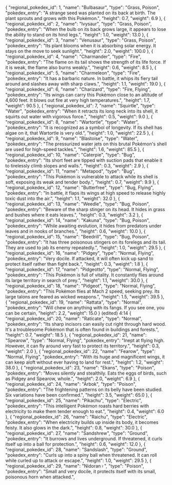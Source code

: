 {
    "regional_pokedex_id": 1,
    "name": "Bulbasaur",
    "type": "Grass, Poison",
    "pokedex_entry": "A strange seed was planted on its back at birth. The plant sprouts and grows with this Pokémon.",
    "height": 0.7,
    "weight": 6.9
  },
  {
    "regional_pokedex_id": 2,
    "name": "Ivysaur",
    "type": "Grass, Poison",
    "pokedex_entry": "When the bulb on its back grows large, it appears to lose the ability to stand on its hind legs.",
    "height": 1.0,
    "weight": 13.0
  },
  {
    "regional_pokedex_id": 3,
    "name": "Venusaur",
    "type": "Grass, Poison",
    "pokedex_entry": "Its plant blooms when it is absorbing solar energy. It stays on the move to seek sunlight.",
    "height": 2.0,
    "weight": 100.0
  },
  {
    "regional_pokedex_id": 4,
    "name": "Charmander",
    "type": "Fire",
    "pokedex_entry": "The flame on its tail shows the strength of its life force. If it is weak, the flame also burns weakly.",
    "height": 0.6,
    "weight": 8.5
  },
  {
    "regional_pokedex_id": 5,
    "name": "Charmeleon",
    "type": "Fire",
    "pokedex_entry": "It has a barbaric nature. In battle, it whips its fiery tail around and slashes away with sharp claws.",
    "height": 1.1,
    "weight": 19.0
  },
  {
    "regional_pokedex_id": 6,
    "name": "Charizard",
    "type": "Fire, Flying",
    "pokedex_entry": "Its wings can carry this Pokémon close to an altitude of 4,600 feet. It blows out fire at very high temperatures.",
    "height": 1.7,
    "weight": 90.5
  },
  {
    "regional_pokedex_id": 7,
    "name": "Squirtle",
    "type": "Water",
    "pokedex_entry": "When it retracts its long neck into its shell, it squirts out water with vigorous force.",
    "height": 0.5,
    "weight": 9.0
  },
  {
    "regional_pokedex_id": 8,
    "name": "Wartortle",
    "type": "Water",
    "pokedex_entry": "It is recognized as a symbol of longevity. If its shell has algae on it, that Wartortle is very old.",
    "height": 1.0,
    "weight": 22.5
  },
  {
    "regional_pokedex_id": 9,
    "name": "Blastoise",
    "type": "Water",
    "pokedex_entry": "The pressurized water jets on this brutal Pokémon's shell are used for high-speed tackles.",
    "height": 1.6,
    "weight": 85.5
  },
  {
    "regional_pokedex_id": 10,
    "name": "Caterpie",
    "type": "Bug",
    "pokedex_entry": "Its short feet are tipped with suction pads that enable it to tirelessly climb slopes and walls.",
    "height": 0.3,
    "weight": 2.9
  },
  {
    "regional_pokedex_id": 11,
    "name": "Metapod",
    "type": "Bug",
    "pokedex_entry": "This Pokémon is vulnerable to attack while its shell is soft, exposing its weak and tender body.",
    "height": 0.7,
    "weight": 9.9
  },
  {
    "regional_pokedex_id": 12,
    "name": "Butterfree",
    "type": "Bug, Flying",
    "pokedex_entry": "In battle, it flaps its wings at high speed to release highly toxic dust into the air.",
    "height": 1.1,
    "weight": 32.0
  },
  {
    "regional_pokedex_id": 13,
    "name": "Weedle",
    "type": "Bug, Poison",
    "pokedex_entry": "Beware of the sharp stinger on its head. It hides in grass and bushes where it eats leaves.",
    "height": 0.3,
    "weight": 3.2
  },
  {
    "regional_pokedex_id": 14,
    "name": "Kakuna",
    "type": "Bug, Poison",
    "pokedex_entry": "While awaiting evolution, it hides from predators under leaves and in nooks of branches.",
    "height": 0.6,
    "weight": 10.0
  },
  {
    "regional_pokedex_id": 15,
    "name": "Beedrill",
    "type": "Bug, Poison",
    "pokedex_entry": "It has three poisonous stingers on its forelegs and its tail. They are used to jab its enemy repeatedly.",
    "height": 1.0,
    "weight": 29.5
  },
  {
    "regional_pokedex_id": 16,
    "name": "Pidgey",
    "type": "Normal, Flying",
    "pokedex_entry": "Very docile. If attacked, it will often kick up sand to protect itself rather than fight back.",
    "height": 0.3,
    "weight": 1.8
  },
  {
    "regional_pokedex_id": 17,
    "name": "Pidgeotto",
    "type": "Normal, Flying",
    "pokedex_entry": "This Pokémon is full of vitality. It constantly flies around its large territory in search of prey.",
    "height": 1.1,
    "weight": 30.0
  },
  {
    "regional_pokedex_id": 18,
    "name": "Pidgeot",
    "type": "Normal, Flying",
    "pokedex_entry": "This Pokémon flies at Mach 2 speed, seeking prey. Its large talons are feared as wicked weapons.",
    "height": 1.5,
    "weight": 39.5
  },
  {
    "regional_pokedex_id": 19,
    "name": "Rattata",
    "type": "Normal",
    "pokedex_entry": "Will chew on anything with its fangs. If you see one, you can be certain,
    "height": 2.2,
    "weight": 15.0
  }
 (edited) 
4:14
{
    "regional_pokedex_id": 20,
    "name": "Raticate",
    "type": "Normal",
    "pokedex_entry": "Its sharp incisors can easily cut right through hard wood. It's a troublesome Pokémon that is often found in buildings and forests.",
    "height": 0.7,
    "weight": 18.5
  },
  {
    "regional_pokedex_id": 21,
    "name": "Spearow",
    "type": "Normal, Flying",
    "pokedex_entry": "Inept at flying high. However, it can fly around very fast to protect its territory.",
    "height": 0.3,
    "weight": 2.0
  },
  {
    "regional_pokedex_id": 22,
    "name": "Fearow",
    "type": "Normal, Flying",
    "pokedex_entry": "With its huge and magnificent wings, it can keep aloft without ever having to land for rest.",
    "height": 1.2,
    "weight": 38.0
  },
  {
    "regional_pokedex_id": 23,
    "name": "Ekans",
    "type": "Poison",
    "pokedex_entry": "Moves silently and stealthily. Eats the eggs of birds, such as Pidgey and Spearow, whole.",
    "height": 2.0,
    "weight": 6.9
  },
  {
    "regional_pokedex_id": 24,
    "name": "Arbok",
    "type": "Poison",
    "pokedex_entry": "The frightening patterns on its belly have been studied. Six variations have been confirmed.",
    "height": 3.5,
    "weight": 65.0
  },
  {
    "regional_pokedex_id": 25,
    "name": "Pikachu",
    "type": "Electric",
    "pokedex_entry": "This intelligent Pokémon roasts hard berries with electricity to make them tender enough to eat.",
    "height": 0.4,
    "weight": 6.0
  },
  {
    "regional_pokedex_id": 26,
    "name": "Raichu",
    "type": "Electric",
    "pokedex_entry": "When electricity builds up inside its body, it becomes feisty. It also glows in the dark.",
    "height": 0.8,
    "weight": 30.0
  },
  {
    "regional_pokedex_id": 27,
    "name": "Sandshrew",
    "type": "Ground",
    "pokedex_entry": "It burrows and lives underground. If threatened, it curls itself up into a ball for protection.",
    "height": 0.6,
    "weight": 12.0
  },
  {
    "regional_pokedex_id": 28,
    "name": "Sandslash",
    "type": "Ground",
    "pokedex_entry": "Curls up into a spiny ball when threatened. It can roll while curled up to attack or escape.",
    "height": 1.0,
    "weight": 29.5
  },
  {
    "regional_pokedex_id": 29,
    "name": "Nidoran♀",
    "type": "Poison",
    "pokedex_entry": "Small and very docile, it protects itself with its small, poisonous horn when attacked.",
   
